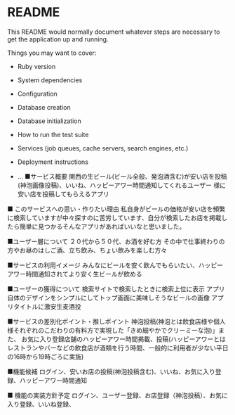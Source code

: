 # README

This README would normally document whatever steps are necessary to get the
application up and running.

Things you may want to cover:

* Ruby version

* System dependencies

* Configuration

* Database creation

* Database initialization

* How to run the test suite

* Services (job queues, cache servers, search engines, etc.)

* Deployment instructions

* ...
■サービス概要
関西の生ビール(ビール全般、発泡酒含む)が安い店を投稿(神泡画像投稿)、いいね、ハッピーアワー時間通知してくれるユーザー
様に安い店を投稿してもらえるアプリ

■ このサービスへの思い・作りたい理由
私自身がビールの価格が安い店を頻繁に検索していますが中々探すのに苦労しています、自分が検索したお店を掲載したら簡単に見つかるそんなアプリがあればいいなと思いました。

■ユーザー層について
２０代から５０代、お酒を好む方
その中で仕事終わりの方やお昼のはしご酒、立ち飲み、ちょい飲みを楽しむ方々

■サービスの利用イメージ
みんなにビールを安く飲んでもらいたい、ハッピーアワー時間通知されてより安く生ビールが飲める

■ユーザーの獲得について
検索サイトで検索したときに検索上位に表示
アプリ自体のデザインをシンプルにしてトップ画面に美味しそうなビールの画像
アプリタイトルに激安生麦酒投

■サービスの差別化ポイント・推しポイント
神泡投稿(神泡とは飲食店様や個人様それぞれのこだわりの有料方で実現した「きめ細やかでクリーミーな泡)」また、
お気に入り登録店舗のハッピーアワー時間掲載、投稿(ハッピーアワーとはレストランやバーなどの飲食店が酒類を行う時間、一般的に利用者が少ない平日の16時から19時ごろに実施)

■機能候補
ログイン、安いお店の投稿(神泡投稿含む)、いいね、お気に入り登録、ハッピーアワー時間通知

■ 機能の実装方針予定
ログイン、ユーザー登録、お店登録（神泡投稿）、お気に入り登録、いいね登録、